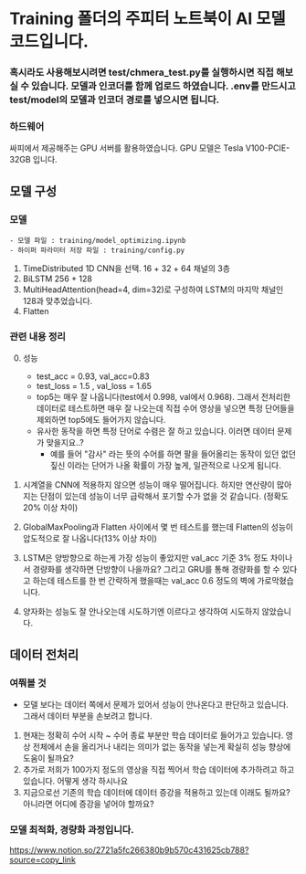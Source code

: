 # Training 폴더의 주피터 노트북이 AI 모델 코드입니다.
### 혹시라도 사용해보시려면 test/chmera_test.py를 실행하시면 직접 해보실 수 있습니다. 모델과 인코더를 함께 업로드 하였습니다. .env를 만드시고 test/model의 모델과 인코더 경로를 넣으시면 됩니다.

### 하드웨어
싸피에서 제공해주는 GPU 서버를 활용하였습니다.
GPU 모델은  Tesla V100-PCIE-32GB 입니다.

## 모델 구성
### 모델
    - 모델 파일 : training/model_optimizing.ipynb 
    - 하이퍼 파라미터 저장 파일 : training/config.py
1. TimeDistributed 1D CNN을 선택. 16 + 32 + 64 채널의 3층
2. BiLSTM 256 + 128
3. MultiHeadAttention(head=4, dim=32)로 구성하여 LSTM의 마지막 채널인 128과 맞추었습니다.
4. Flatten

### 관련 내용 정리
0. 성능 
    - test_acc = 0.93, val_acc=0.83 
    - test_loss = 1.5 , val_loss = 1.65 
    - top5는 매우 잘 나옵니다(test에서 0.998, val에서 0.968). 그래서 전처리한 데이터로 테스트하면 매우 잘 나오는데 직접 수어 영상을 넣으면 특정 단어들을 제외하면 top5에도 들어가지 않습니다.
    - 유사한 동작을 하면 특정 단어로 수렴은 잘 하고 있습니다. 이러면 데이터 문제가 맞을지요..?
        - 예를 들어 "감사" 라는 뜻의 수어를 하면 팔을 들어올리는 동작이 있던 없던 짚신 이라는 단어가 나올 확률이 가장 높게, 일관적으로 나오게 됩니다.

1. 시계열을 CNN에 적용하지 않으면 성능이 매우 떨어집니다. 하지만 연산량이 많아지는 단점이 있는데 성능이 너무 급락해서 포기할 수가 없을 것 같습니다. (정확도 20% 이상 차이)

2. GlobalMaxPooling과 Flatten 사이에서 몇 번 테스트를 했는데 Flatten의 성능이 압도적으로 잘 나옵니다(13% 이상 차이)

3. LSTM은 양방향으로 하는게 가장 성능이 좋았지만 val_acc 기준 3% 정도 차이나서 경량화를 생각하면 단방향이 나을까요? 그리고 GRU를 통해 경량화를 할 수 있다고 하는데 테스트를 한 번 간략하게 했을때는 val_acc 0.6 정도의 벽에 가로막혔습니다.

4. 양자화는 성능도 잘 안나오는데 시도하기엔 이르다고 생각하여 시도하지 않았습니다.

## 데이터 전처리



### 여쭤볼 것
- 모델 보다는 데이터 쪽에서 문제가 있어서 성능이 안나온다고 판단하고 있습니다. 그래서 데이터 부분을 손보려고 합니다.
1. 현재는 정확히 수어 시작 ~ 수어 종료 부분만 학습 데이터로 들어가고 있습니다. 영상 전체에서 손을 올리거나 내리는 의미가 없는 동작을 넣는게 확실히 성능 향상에 도움이 될까요?
2. 추가로 저희가 100가지 정도의 영상을 직접 찍어서 학습 데이터에 추가하려고 하고 있습니다. 어떻게 생각 하시나요
3. 지금으로선 기존의 학습 데이터에 데이터 증강을 적용하고 있는데 이래도 될까요? 아니라면 어디에 증강을 넣어야 할까요? 

### 모델 최적화, 경량화 과정입니다.
https://www.notion.so/2721a5fc266380b9b570c431625cb788?source=copy_link